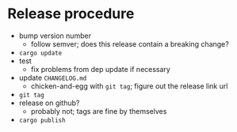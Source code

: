 # Release procedure
- bump version number
    - follow semver; does this release contain a breaking change?
- `cargo update`
- test
    - fix problems from dep update if necessary
- update `CHANGELOG.md`
    - chicken-and-egg with `git tag`; figure out the release link url
- `git tag`
- release on github?
    - probably not; tags are fine by themselves
- `cargo publish`


